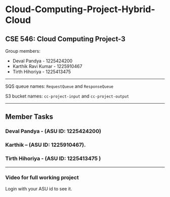 # Cloud-Computing-Project-Hybrid-Cloud
## CSE 546: Cloud Computing Project-3


Group members:
 - Deval Pandya - 1225424200
 - Karthik Ravi Kumar - 1225910467
 - Tirth Hihoriya - 1225413475 
 

<hr>

SQS queue names: `RequestQueue` and `ResponseQueue`

S3 bucket names: `cc-project-input` and `cc-project-output`

<hr>

## Member Tasks
### Deval Pandya - (ASU ID: 1225424200)



### Karthik – (ASU ID: 1225910467).




### Tirth Hihoriya  -  (ASU ID: 1225413475 )

 
 <hr>
 
### Video for full working project

Login with your ASU id to see it.
